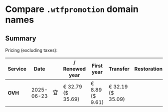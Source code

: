 # Compare `.wtfpromotion` domain names

## Summary

Pricing (excluding taxes):

| Service | Date |  | / Renewed year | First year | Transfer | Restoration |
|--|--|--|--|--|--|--|
| **OVH** | 2025-06-23 | 🏆 | € 32.79<br>($ 35.69) | € 8.89<br>($ 9.61) | € 32.19<br>($ 35.09) |  |
